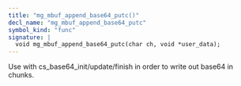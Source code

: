 ```yaml
---
title: "mg_mbuf_append_base64_putc()"
decl_name: "mg_mbuf_append_base64_putc"
symbol_kind: "func"
signature: |
  void mg_mbuf_append_base64_putc(char ch, void *user_data);
---
```


Use with cs_base64_init/update/finish in order to write out base64 in chunks. 

